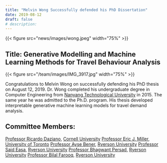 ```yaml
---
title: "Melvin Wong Successfully defended his PhD Dissertation"
date: 2019-08-12
draft: false
# description:
---
```

{{< figure src="news/images/wong.jpeg" width="75%" >}}


<!--more-->

## Title: Generative Modelling and Machine Learning Methods for Travel Behaviour Analysis

{{< figure src="/team/images/IMG_3917.jpg" width="75%" >}}

Congratulations to Melvin Wong on successfully defending his PhD thesis on August 12, 2019. Dr. Wong completed his undergraduate degree in Computer Engineering from [Nanyang Technological University](https://www.ntu.edu.sg/Pages/home.aspx) in 2015. The same year he was admitted to the Ph.D. program. His thesis developed interpretable generative machine learning models for travel demand analysis. 

## Committee Members:
  [Professor Ricardo Daziano](https://www.cee.cornell.edu/faculty-directory/ricardo-daziano), [Cornell University](https://www.cornell.edu/)
  [Professor Eric J. Miller](https://civmin.utoronto.ca/home/about-us/directory/professors/eric-miller/), [University of Toronto](https://www.utoronto.ca/)
  [Professor Ayse Bener](https://www.ryerson.ca/mie/directory/faculty/bener/), [Ryerson University](https://www.ryerson.ca/)
  [Professor Said Easa](https://www.ryerson.ca/civil/people/faculty/said-easa/), [Ryerson University](https://www.ryerson.ca/)
  [Professor Bhagwant Persad](https://www.ryerson.ca/civil/people/faculty/bhagwant-persaud/), [Ryerson University](https://www.ryerson.ca/)
  [Professor Bilal Farooq](https://www.ryerson.ca/civil/people/faculty/bilal-farooq/), [Ryerson University](https://www.ryerson.ca/)

